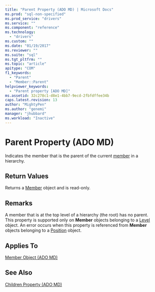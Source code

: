 ```yaml
---
title: "Parent Property (ADO MD) | Microsoft Docs"
ms.prod: "sql-non-specified"
ms.prod_service: "drivers"
ms.service: ""
ms.component: "reference"
ms.technology:
  - "drivers"
ms.custom: ""
ms.date: "01/19/2017"
ms.reviewer: ""
ms.suite: "sql"
ms.tgt_pltfrm: ""
ms.topic: "article"
apitype: "COM"
f1_keywords: 
  - "Parent"
  - "Member::Parent"
helpviewer_keywords: 
  - "Parent property [ADO MD]"
ms.assetid: 32c278c1-d8e1-4bb7-9ecd-2fbfdffee34b
caps.latest.revision: 13
author: "MightyPen"
ms.author: "genemi"
manager: "jhubbard"
ms.workload: "Inactive"
---
```

# Parent Property (ADO MD)
Indicates the member that is the parent of the current [member](../../../ado/reference/ado-md-api/member-object-ado-md.md) in a hierarchy.  
  
## Return Values  
 Returns a [Member](../../../ado/reference/ado-md-api/member-object-ado-md.md) object and is read-only.  
  
## Remarks  
 A member that is at the top level of a hierarchy (the root) has no parent. This property is supported only on **Member** objects belonging to a [Level](../../../ado/reference/ado-md-api/level-object-ado-md.md) object. An error occurs when this property is referenced from **Member** objects belonging to a [Position](../../../ado/reference/ado-md-api/position-object-ado-md.md) object.  
  
## Applies To  
 [Member Object (ADO MD)](../../../ado/reference/ado-md-api/member-object-ado-md.md)  
  
## See Also  
 [Children Property (ADO MD)](../../../ado/reference/ado-md-api/children-property-ado-md.md)
